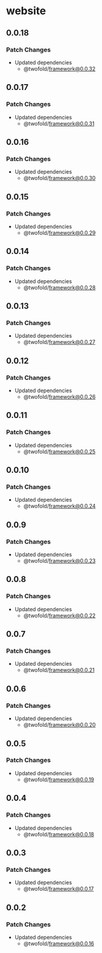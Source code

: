 # website

## 0.0.18

### Patch Changes

- Updated dependencies
  - @twofold/framework@0.0.32

## 0.0.17

### Patch Changes

- Updated dependencies
  - @twofold/framework@0.0.31

## 0.0.16

### Patch Changes

- Updated dependencies
  - @twofold/framework@0.0.30

## 0.0.15

### Patch Changes

- Updated dependencies
  - @twofold/framework@0.0.29

## 0.0.14

### Patch Changes

- Updated dependencies
  - @twofold/framework@0.0.28

## 0.0.13

### Patch Changes

- Updated dependencies
  - @twofold/framework@0.0.27

## 0.0.12

### Patch Changes

- Updated dependencies
  - @twofold/framework@0.0.26

## 0.0.11

### Patch Changes

- Updated dependencies
  - @twofold/framework@0.0.25

## 0.0.10

### Patch Changes

- Updated dependencies
  - @twofold/framework@0.0.24

## 0.0.9

### Patch Changes

- Updated dependencies
  - @twofold/framework@0.0.23

## 0.0.8

### Patch Changes

- Updated dependencies
  - @twofold/framework@0.0.22

## 0.0.7

### Patch Changes

- Updated dependencies
  - @twofold/framework@0.0.21

## 0.0.6

### Patch Changes

- Updated dependencies
  - @twofold/framework@0.0.20

## 0.0.5

### Patch Changes

- Updated dependencies
  - @twofold/framework@0.0.19

## 0.0.4

### Patch Changes

- Updated dependencies
  - @twofold/framework@0.0.18

## 0.0.3

### Patch Changes

- Updated dependencies
  - @twofold/framework@0.0.17

## 0.0.2

### Patch Changes

- Updated dependencies
  - @twofold/framework@0.0.16

